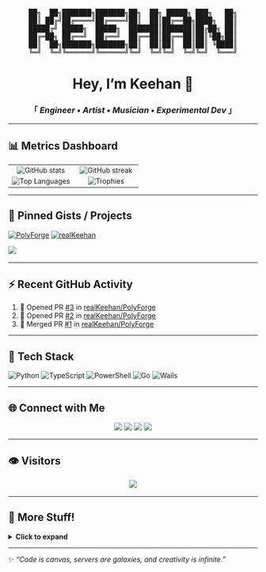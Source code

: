 <div align="center" justify="center">

<pre>
██╗  ██╗███████╗███████╗██╗  ██╗ █████╗ ███╗   ██╗
██║ ██╔╝██╔════╝██╔════╝██║  ██║██╔══██╗████╗  ██║
█████╔╝ █████╗  █████╗  ███████║███████║██╔██╗ ██║
██╔═██╗ ██╔══╝  ██╔══╝  ██╔══██║██╔══██║██║╚██╗██║
██║  ██╗███████╗███████╗██║  ██║██║  ██║██║ ╚████║
╚═╝  ╚═╝╚══════╝╚══════╝╚═╝  ╚═╝╚═╝  ╚═╝╚═╝  ╚═══╝
</pre>

<h1>Hey, I’m Keehan 👋</h1>
<h3>「  <em>Engineer • Artist • Musician • Experimental Dev</em> 」</h3>

</div>

---

## 📊 Metrics Dashboard

<table>
  <tr>
    <td align="center" width="50%">
      <!-- Stats -->
      <img src="https://github-readme-stats.vercel.app/api?username=realKeehan&show_icons=true&count_private=true&hide_border=true&bg_color=111111&title_color=a800ff&icon_color=ef00fe&text_color=b583fc" alt="GitHub stats" width="100%" />
    </td>
    <td align="center" width="50%">
      <!-- Streak -->
      <img src="https://streak-stats.demolab.com/?user=realKeehan&theme=dark&background=111111&ring=a800ff&fire=ef00fe&currStreakLabel=b583fc&hide_border=true" alt="GitHub streak" width="100%" />
    </td>
  </tr>
  <tr>
    <td align="center" width="50%">
      <!-- Top Languages -->
      <img src="https://github-readme-stats.vercel.app/api/top-langs/?username=realKeehan&layout=compact&langs_count=10&hide_border=true&bg_color=111111&title_color=a800ff&text_color=b583fc" alt="Top Languages" width="100%" />
    </td>
    <td align="center" width="50%">
      <!-- Trophies -->
      <img src="https://github-profile-trophy.vercel.app/?username=realKeehan&theme=monokai&no-frame=true&no-bg=true&column=3&margin-w=8&margin-h=8&title=Commit,Stars,Followers,Issues,PullRequest,Repositories" alt="Trophies" width="100%" />
    </td>
  </tr>
</table>

---

## 📌 Pinned Gists / Projects  

<p align="left">
  <a href="https://github.com/realKeehan/PolyForge"><img width="390" src="https://github-readme-stats.vercel.app/api/pin/?username=realKeehan&repo=PolyForge&hide_border=true&bg_color=111111&title_color=a800ff&text_color=b583fc&icon_color=ef00fe" alt="PolyForge"></a>
  <a href="https://github.com/realKeehan/SlimeTools"><img width="390" src="https://github-readme-stats.vercel.app/api/pin/?username=realKeehan&repo=SlimeTools&hide_border=true&bg_color=111111&title_color=a800ff&text_color=b583fc&icon_color=ef00fe" alt="realKeehan"></a>
</p>

<p align="left">
  <a href="https://gist.github.com/realKeehan"><img src="https://img.shields.io/badge/Gists-See%20All-111111?style=for-the-badge&logo=github&logoColor=b583fc" /></a>
</p>

---

## ⚡ Recent GitHub Activity
<!--START_SECTION:activity-->
1. 💪 Opened PR [#3](https://github.com//realKeehan/PolyForge/pull/3) in [realKeehan/PolyForge](https://github.com//realKeehan/PolyForge)
2. 💪 Opened PR [#2](https://github.com//realKeehan/PolyForge/pull/2) in [realKeehan/PolyForge](https://github.com//realKeehan/PolyForge)
3. 🎉 Merged PR [#1](https://github.com//realKeehan/PolyForge/pull/1) in [realKeehan/PolyForge](https://github.com//realKeehan/PolyForge)
<!--END_SECTION:activity-->

---

## 🧰 Tech Stack  

![Python](https://img.shields.io/badge/Python-111111?style=for-the-badge&logo=python&logoColor=ef00fe)
![TypeScript](https://img.shields.io/badge/TypeScript-111111?style=for-the-badge&logo=typescript&logoColor=a800ff)
![PowerShell](https://img.shields.io/badge/PowerShell-111111?style=for-the-badge&logo=powershell&logoColor=white)
![Go](https://img.shields.io/badge/Go-111111?style=for-the-badge&logo=go&logoColor=00ADD8)
![Wails](https://img.shields.io/badge/Wails-111111?style=for-the-badge&logo=go&logoColor=a800ff)

---

## 🌐 Connect with Me  

<p align="center">
  <a href="https://keehan.co"><img src="https://img.shields.io/badge/Website-Keehan.co-a800ff?style=for-the-badge&logo=google-chrome&logoColor=ef00fe&labelColor=111111"></a>
  <a href="https://youtube.com/Keehan"><img src="https://img.shields.io/badge/YouTube-Keehan-ef00fe?style=for-the-badge&logo=youtube&logoColor=white&labelColor=111111"></a>
  <a href="https://twitch.tv/realKeehan"><img src="https://img.shields.io/badge/Twitch-realKeehan-b583fc?style=for-the-badge&logo=twitch&logoColor=white&labelColor=111111"></a>
  <a href="https://codepen.io/Keehan"><img src="https://img.shields.io/badge/CodePen-Experiments-a800ff?style=for-the-badge&logo=codepen&logoColor=ef00fe&labelColor=111111"></a>
</p>  

---

## 👁 Visitors  

<p align="center">
  <img src="https://komarev.com/ghpvc/?username=realKeehan&style=for-the-badge&color=a800ff" />
</p>  

---
## 🌌 More Stuff!
<details>
  <summary><b>Click to expand</b></summary>
  
## 👤 About Me
<details>
  <summary><b>Click to expand</b></summary>

- 🛠 **Engineer / Programmer / Developer** → Minecraft modpack installers, PowerShell tools, TwitchCon plugins  
- 🎨 **Artist / Designer** → Retro-futurism, cyberpunk UI, vaporwave textures  
- 🎶 **Musician** → Bass, guitar, synthwave, lo-fi, algorithmic beats  
- 🤖 **Mechatronics & Maker** → Hardware tinkering, pointclouds, holograms  
- 🧪 **Experimental Coder** → CodePen projects, 3D tunnels, slime simulations, oscilloscope art  
- 🔍 **QA Tester & Debugger** → Breaker and fixer  
- 🌀 **Emerging Tech Explorer** → LLMs, TouchDesigner, visual processing  
- 🚗 **Tinkerer** → Exploring automotive projects  

</details>

---

## 🛠️ Projects
<details>
  <summary><b>Click to expand</b></summary>

### 🖥️ Development & Tools  
- 🕹 **Keehan’s Universal Modpack Installer (KUMI)** → Simplifying modded Minecraft setups  
- ⚡ **PowerShell Tools** → Modpack automation, shortcut resolvers, network hardening  
- 🧩 **Custom Plugins** → TwitchCon integrations, event lists, randomizers  

### 🎶 Music & Generative Art  
- 🎛 **Strudel / TidalCycles** → Algorithmic beats, synthwave grooves, steampunk lo-fi  
- 🎼 **Audio-reactive CodePen experiments** → Visualizers & sound-driven meshes  

### 🌐 CodePen Experiments  
- 🌀 **GPU slime-mold diffusion**  
- 🕳️ **Three.js infinite tunnels**  
- 🧊 **Tesseract 4D animations**  
- ⚡ **Tesla valve particle flows**  
- 🎨 **Retro-futurist UIs with Anime.js**  
- 📡 **Surreal signal glitch visuals**  

### 📚 Media & Community  
- ✍️ **Scanlation & Storytelling** → Bringing works to life across languages  

</details>

---

## 🎧 Now Listening To
<details>
  <summary><b>Click to expand</b></summary>
  
<table>
  <tr>
    <td align="center" width="50%">
      <!-- Spotify Now Playing -->
      <a href="https://spotify-github-profile.kittinanx.com/api/view?uid=isolo_17-&redirect=true">
        <img src="https://spotify-github-profile.kittinanx.com/api/view?uid=isolo_17-&cover_image=false&theme=default&show_offline=true&background_color=111111&interchange=true&bar_color=a800ff&bar_color_cover=false" alt="Spotify Now Playing" />
      </a>
    </td>
    <td align="center" width="50%">
      <!-- Last.fm widget -->
      <a href="https://www.last.fm/user/realKeehan">
        <img src="https://lastfm-recently-played.vercel.app/api?user=realKeehan&count=5&bg_color=111111&title_color=a800ff&main_color=ef00fe" alt="Last.fm Recently Played" />
      </a>
    </td>
  </tr>
</table>

</details>

---

## 📊 More Metrics
<details>
  <summary><b>🖼️ Live Metrics (SVG) — recent activity, languages, achievements</b></summary>

  <blockquote>
    Want to know what I’m currently hacking on?<br />
    Peek the live cards below — they auto-refresh a few times a day.
  </blockquote>

  <a href="#">
    <img align="left" width="390" alt="metrics left" src="https://raw.githubusercontent.com/realKeehan/realKeehan/main/metrics_left.svg" />
  </a>
  <a href="#">
    <img align="right" width="390" alt="metrics right" src="https://raw.githubusercontent.com/realKeehan/realKeehan/main/metrics_right.svg" />
  </a>

  <!-- Spacer to wrap floats -->
  <img width="100%" height="1" alt="spacer" src="https://raw.githubusercontent.com/realKeehan/realKeehan/main/metrics_right.svg#gh-dark-mode-only" style="opacity:0;pointer-events:none" />

  <sub>Infographics generated by <a href="https://github.com/lowlighter/metrics">lowlighter/metrics</a> • theme tuned for dark profiles.</sub>
</details>

---

## 📈 Contribution Graph
<details>
  <summary><b>Click to expand</b></summary>
  
<p align="center">
  <a href="https://github.com/ashutosh00710/github-readme-activity-graph">
    <img src="https://github-readme-activity-graph.vercel.app/graph?username=realKeehan&bg_color=111111&color=b583fc&line=a800ff&point=ef00fe&area=true&hide_border=true" alt="Contribution graph" width="90%" />
  </a>
</p>

<!-- Contribution snake (dark palette) -->
![snake gif](https://raw.githubusercontent.com/realKeehan/realKeehan/output/github-contribution-grid-snake-dark.svg?palette=github-dark&cachebust=1)

</details>

</details>

---

✨ *“Code is canvas, servers are galaxies, and creativity is infinite.”*  

